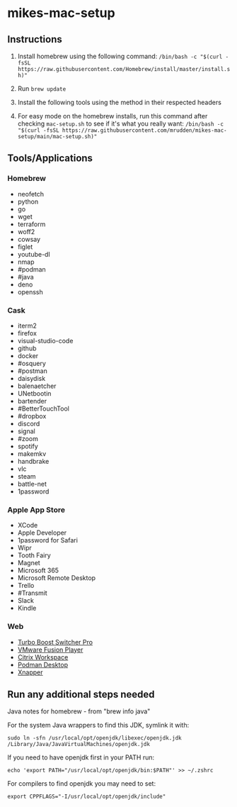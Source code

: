 # mikes-mac-setup

## Instructions

1. Install homebrew using the following command:
`/bin/bash -c "$(curl -fsSL https://raw.githubusercontent.com/Homebrew/install/master/install.sh)"`

2. Run `brew update`

3. Install the following tools using the method in their respected headers

4. For easy mode on the homebrew installs, run this command after checking `mac-setup.sh` to see if it's what you really want: `/bin/bash -c "$(curl -fsSL https://raw.githubusercontent.com/mrudden/mikes-mac-setup/main/mac-setup.sh)"`

## Tools/Applications

### Homebrew
* neofetch
* python
* go
* wget
* terraform
* woff2
* cowsay
* figlet
* youtube-dl
* nmap
* #podman
* #java
* deno
* openssh

### Cask
* iterm2
* firefox
* visual-studio-code
* github
* docker
* #osquery
* #postman
* daisydisk
* balenaetcher
* UNetbootin
* bartender
* #BetterTouchTool
* #dropbox
* discord
* signal
* #zoom
* spotify
* makemkv
* handbrake
* vlc
* steam
* battle-net
* 1password


### Apple App Store
* XCode
* Apple Developer
* 1password for Safari
* Wipr
* Tooth Fairy
* Magnet
* Microsoft 365
* Microsoft Remote Desktop
* Trello
* #Transmit
* Slack
* Kindle


### Web
* [Turbo Boost Switcher Pro](https://gumroad.com/l/YeBQUF)
* [VMware Fusion Player](https://www.vmware.com/products/fusion/fusion-evaluation.html)
* [Citrix Workspace](https://www.citrix.com/downloads/workspace-app/mac/workspace-app-for-mac-latest.html)
* [Podman Desktop](https://podman-desktop.io)
* [Xnapper](https://xnapper.com)

## Run any additional steps needed
Java notes for homebrew - from "brew info java"

For the system Java wrappers to find this JDK, symlink it with:

`sudo ln -sfn /usr/local/opt/openjdk/libexec/openjdk.jdk /Library/Java/JavaVirtualMachines/openjdk.jdk`

If you need to have openjdk first in your PATH run:

`echo 'export PATH="/usr/local/opt/openjdk/bin:$PATH"' >> ~/.zshrc`

For compilers to find openjdk you may need to set:

`export CPPFLAGS="-I/usr/local/opt/openjdk/include"`
